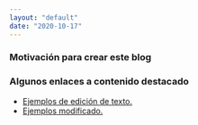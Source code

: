 ```yaml
---
layout: "default"
date: "2020-10-17"
---
```


### Motivación para crear este blog








### Algunos enlaces a contenido destacado

 - [Ejemplos de edición de texto.](./post/2020/20201017.md)
 - [Ejemplos modificado.](./post/2020/20201017bis.md)